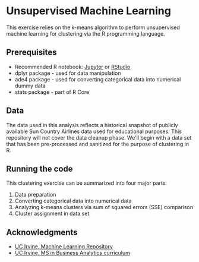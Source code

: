 # Unsupervised Machine Learning

This exercise relies on the k-means algorithm to perform unsupervised machine learning for clustering via the R programming language.

## Prerequisites

* Recommended R notebook: [Jupyter](http://jupyter.org/) or [RStudio](https://www.rstudio.com/)
* dplyr package - used for data manipulation
* ade4 package - used for converting categorical data into numerical dummy data
* stats package - part of R Core 

## Data

The data used in this analysis reflects a historical snapshot of publicly available Sun Country Airlines data used for educational purposes. This repository will not cover the data cleanup phase. We'll begin with a data set that has been pre-processed and sanitized for the purpose of clustering in R. 

## Running the code

This clustering exercise can be summarized into four major parts:
  1. Data preparation
  2. Converting categorical data into numerical data
  3. Analyzing k-means clusters via sum of squared errors (SSE) comparison 
  4. Cluster assignment in data set

## Acknowledgments

* [UC Irvine, Machine Learning Repository](https://archive.ics.uci.edu/ml/index.php)
* [UC Irvine, MS in Business Analytics curriculum](https://merage.uci.edu/programs/masters/master-science-business-analytics/curriculum.html)
